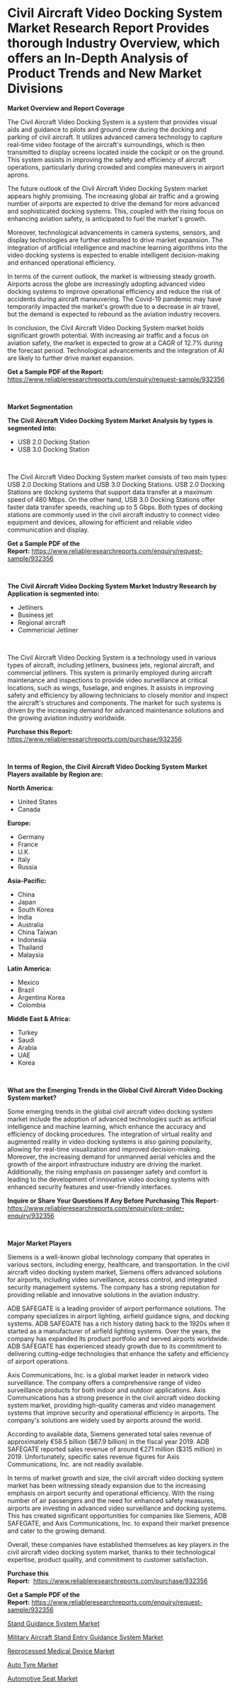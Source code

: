 <p><h1>Civil Aircraft Video Docking System Market Research Report Provides thorough Industry Overview, which offers an In-Depth Analysis of Product Trends and New Market Divisions</h1></p><p><strong>Market Overview and Report Coverage</strong></p>
<p><p>The Civil Aircraft Video Docking System is a system that provides visual aids and guidance to pilots and ground crew during the docking and parking of civil aircraft. It utilizes advanced camera technology to capture real-time video footage of the aircraft's surroundings, which is then transmitted to display screens located inside the cockpit or on the ground. This system assists in improving the safety and efficiency of aircraft operations, particularly during crowded and complex maneuvers in airport aprons.</p><p>The future outlook of the Civil Aircraft Video Docking System market appears highly promising. The increasing global air traffic and a growing number of airports are expected to drive the demand for more advanced and sophisticated docking systems. This, coupled with the rising focus on enhancing aviation safety, is anticipated to fuel the market's growth.</p><p>Moreover, technological advancements in camera systems, sensors, and display technologies are further estimated to drive market expansion. The integration of artificial intelligence and machine learning algorithms into the video docking systems is expected to enable intelligent decision-making and enhanced operational efficiency.</p><p>In terms of the current outlook, the market is witnessing steady growth. Airports across the globe are increasingly adopting advanced video docking systems to improve operational efficiency and reduce the risk of accidents during aircraft maneuvering. The Covid-19 pandemic may have temporarily impacted the market's growth due to a decrease in air travel, but the demand is expected to rebound as the aviation industry recovers.</p><p>In conclusion, the Civil Aircraft Video Docking System market holds significant growth potential. With increasing air traffic and a focus on aviation safety, the market is expected to grow at a CAGR of 12.7% during the forecast period. Technological advancements and the integration of AI are likely to further drive market expansion.</p></p>
<p><strong>Get a Sample PDF of the Report:</strong> <a href="https://www.reliableresearchreports.com/enquiry/request-sample/932356">https://www.reliableresearchreports.com/enquiry/request-sample/932356</a></p>
<p>&nbsp;</p>
<p><strong>Market Segmentation</strong></p>
<p><strong>The Civil Aircraft Video Docking System Market Analysis by types is segmented into:</strong></p>
<p><ul><li>USB 2.0 Docking Station</li><li>USB 3.0 Docking Station</li></ul></p>
<p>&nbsp;</p>
<p><p>The Civil Aircraft Video Docking System market consists of two main types: USB 2.0 Docking Stations and USB 3.0 Docking Stations. USB 2.0 Docking Stations are docking systems that support data transfer at a maximum speed of 480 Mbps. On the other hand, USB 3.0 Docking Stations offer faster data transfer speeds, reaching up to 5 Gbps. Both types of docking stations are commonly used in the civil aircraft industry to connect video equipment and devices, allowing for efficient and reliable video communication and display.</p></p>
<p><strong>Get a Sample PDF of the Report:</strong>&nbsp;<a href="https://www.reliableresearchreports.com/enquiry/request-sample/932356">https://www.reliableresearchreports.com/enquiry/request-sample/932356</a></p>
<p>&nbsp;</p>
<p><strong>The Civil Aircraft Video Docking System Market Industry Research by Application is segmented into:</strong></p>
<p><ul><li>Jetliners</li><li>Business jet</li><li>Regional aircraft</li><li>Commericial Jetliner</li></ul></p>
<p>&nbsp;</p>
<p><p>The Civil Aircraft Video Docking System is a technology used in various types of aircraft, including jetliners, business jets, regional aircraft, and commercial jetliners. This system is primarily employed during aircraft maintenance and inspections to provide video surveillance at critical locations, such as wings, fuselage, and engines. It assists in improving safety and efficiency by allowing technicians to closely monitor and inspect the aircraft's structures and components. The market for such systems is driven by the increasing demand for advanced maintenance solutions and the growing aviation industry worldwide.</p></p>
<p><strong>Purchase this Report:</strong>&nbsp; <a href="https://www.reliableresearchreports.com/purchase/932356">https://www.reliableresearchreports.com/purchase/932356</a></p>
<p>&nbsp;</p>
<p><strong>In terms of Region, the Civil Aircraft Video Docking System Market Players available by Region are:</strong></p>
<p>
    <p> <strong> North America: </strong>
        <ul>
            <li>United States</li>
            <li>Canada</li>
        </ul>
        </p> 
    <p> <strong> Europe: </strong>
        <ul>
            <li>Germany</li>
            <li>France</li>
            <li>U.K.</li>
            <li>Italy</li>
            <li>Russia</li>
        </ul>
        </p> 
    <p> <strong> Asia-Pacific: </strong>
        <ul>
            <li>China</li>
            <li>Japan</li>
            <li>South Korea</li>
            <li>India</li>
            <li>Australia</li>
            <li>China Taiwan</li>
            <li>Indonesia</li>
            <li>Thailand</li>
            <li>Malaysia</li>
        </ul>
        </p> 
    <p> <strong> Latin America: </strong>
        <ul>
            <li>Mexico</li>
            <li>Brazil</li>
            <li>Argentina Korea</li>
            <li>Colombia</li>
        </ul>
        </p> 
    <p> <strong> Middle East & Africa: </strong>
        <ul>
            <li>Turkey</li>
            <li>Saudi</li>
            <li>Arabia</li>
            <li>UAE</li>
            <li>Korea</li>
        </ul>
    </p>
    </p>
<p>&nbsp;</p>
<p><strong>What are the Emerging Trends in the Global Civil Aircraft Video Docking System market?</strong></p>
<p><p>Some emerging trends in the global civil aircraft video docking system market include the adoption of advanced technologies such as artificial intelligence and machine learning, which enhance the accuracy and efficiency of docking procedures. The integration of virtual reality and augmented reality in video docking systems is also gaining popularity, allowing for real-time visualization and improved decision-making. Moreover, the increasing demand for unmanned aerial vehicles and the growth of the airport infrastructure industry are driving the market. Additionally, the rising emphasis on passenger safety and comfort is leading to the development of innovative video docking systems with enhanced security features and user-friendly interfaces.</p></p>
<p><strong>Inquire or Share Your Questions If Any Before Purchasing This Report</strong>- <a href="https://www.reliableresearchreports.com/enquiry/pre-order-enquiry/932356">https://www.reliableresearchreports.com/enquiry/pre-order-enquiry/932356</a></p>
<p>&nbsp;</p>
<p><strong>Major Market Players</strong></p>
<p><p>Siemens is a well-known global technology company that operates in various sectors, including energy, healthcare, and transportation. In the civil aircraft video docking system market, Siemens offers advanced solutions for airports, including video surveillance, access control, and integrated security management systems. The company has a strong reputation for providing reliable and innovative solutions in the aviation industry.</p><p>ADB SAFEGATE is a leading provider of airport performance solutions. The company specializes in airport lighting, airfield guidance signs, and docking systems. ADB SAFEGATE has a rich history dating back to the 1920s when it started as a manufacturer of airfield lighting systems. Over the years, the company has expanded its product portfolio and served airports worldwide. ADB SAFEGATE has experienced steady growth due to its commitment to delivering cutting-edge technologies that enhance the safety and efficiency of airport operations.</p><p>Axis Communications, Inc. is a global market leader in network video surveillance. The company offers a comprehensive range of video surveillance products for both indoor and outdoor applications. Axis Communications has a strong presence in the civil aircraft video docking system market, providing high-quality cameras and video management systems that improve security and operational efficiency in airports. The company's solutions are widely used by airports around the world.</p><p>According to available data, Siemens generated total sales revenue of approximately €58.5 billion ($67.9 billion) in the fiscal year 2019. ADB SAFEGATE reported sales revenue of around €271 million ($315 million) in 2019. Unfortunately, specific sales revenue figures for Axis Communications, Inc. are not readily available.</p><p>In terms of market growth and size, the civil aircraft video docking system market has been witnessing steady expansion due to the increasing emphasis on airport security and operational efficiency. With the rising number of air passengers and the need for enhanced safety measures, airports are investing in advanced video surveillance and docking systems. This has created significant opportunities for companies like Siemens, ADB SAFEGATE, and Axis Communications, Inc. to expand their market presence and cater to the growing demand.</p><p>Overall, these companies have established themselves as key players in the civil aircraft video docking system market, thanks to their technological expertise, product quality, and commitment to customer satisfaction.</p></p>
<p><strong>Purchase this Report:</strong>&nbsp;&nbsp;<a href="https://www.reliableresearchreports.com/purchase/932356">https://www.reliableresearchreports.com/purchase/932356</a></p>
<p></p>
<p><strong>Get a Sample PDF of the Report:</strong>&nbsp;<a href="https://www.reliableresearchreports.com/enquiry/request-sample/932356">https://www.reliableresearchreports.com/enquiry/request-sample/932356</a></p>
<p><p><a href="https://github.com/RichRobinson5/Market-Research-Report-List-1/blob/main/stand-guidance-system-market.md">Stand Guidance System Market</a></p><p><a href="https://github.com/JameTravis/Market-Research-Report-List-1/blob/main/military-aircraft-stand-entry-guidance-system-market.md">Military Aircraft Stand Entry Guidance System Market</a></p><p><a href="https://www.reportprime.com/reprocessed-medical-device-r7935">Reprocessed Medical Device Market</a></p><p><a href="https://www.linkedin.com/pulse/auto-tyre-market-size-2023-2030-global-industrial-analysis-jfrxe/">Auto Tyre Market</a></p><p><a href="https://www.linkedin.com/pulse/automotive-seat-market-research-report-unlocks-analysis-jkufc/">Automotive Seat Market</a></p></p>